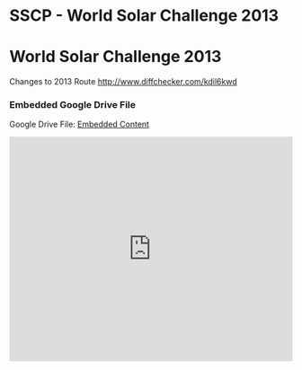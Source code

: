 # SSCP - World Solar Challenge 2013

# World Solar Challenge 2013

Changes to 2013 Route http://www.diffchecker.com/kdil6kwd

[](https://drive.google.com/folderview?id=1uJUfVspXQ7-DPuQ-bKvdL6Gtq5BeZQMS)

### Embedded Google Drive File

Google Drive File: [Embedded Content](https://drive.google.com/embeddedfolderview?id=1uJUfVspXQ7-DPuQ-bKvdL6Gtq5BeZQMS#list)

<iframe width="100%" height="400" src="https://drive.google.com/embeddedfolderview?id=1uJUfVspXQ7-DPuQ-bKvdL6Gtq5BeZQMS#list" frameborder="0"></iframe>

